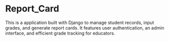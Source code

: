 # Report_Card
This is a application built with Django to manage student records, input grades, and generate report cards. It features user authentication, an admin interface, and efficient grade tracking for educators.
